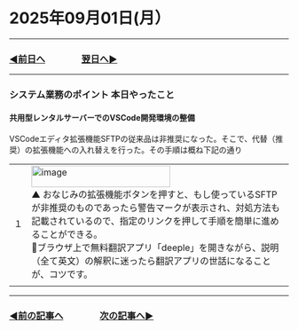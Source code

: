 # 2025年09月01日(月）

---

### [◀️前日へ](https://github.com/yuasys/chatty-journal/blob/main/2025/08/2025-08-31.md)&emsp;&emsp;&emsp;&emsp;[翌日へ▶️](https://github.com/yuasys/chatty-journal/blob/main/2025/09/2025-09-02.md)

---

### システム業務のポイント 本日やったこと

#### 共用型レンタルサーバーでのVSCode開発環境の整備

VSCodeエディタ拡張機能SFTPの従来品は非推奨になった。そこで、代替（推奨）の拡張機能への入れ替えを行った。その手順は概ね下記の通り  

<table>
  <tr>
    <td>１</td>
    <td><img width="250" height="39" alt="image" src="https://github.com/user-attachments/assets/886fc0d1-4547-4619-90f6-6729aef1cf7c" /><br/>
      ▲ おなじみの拡張機能ボタンを押すと、もし使っているSFTPが非推奨のものであったら警告マークが表示され、対処方法も記載されているので、指定のリンクを押して手順を簡単に進めることができる。<br/>  
📍ブラウザ上で無料翻訳アプリ「deeple」を開きながら、説明（全て英文）の解釈に迷ったら翻訳アプリの世話になることが、コツです。
</td>
  </tr>
   <tr>
    <td></td>
  </tr>
</table>

---

### [◀️前の記事へ](https://github.com/yuasys/chatty-journal/blob/main/2025/08/2025-08-17.md)&emsp;&emsp;&emsp;&emsp;[次の記事へ▶️](https://github.com/yuasys/chatty-journal/blob/main/2025/09/2025-09-01.md)

